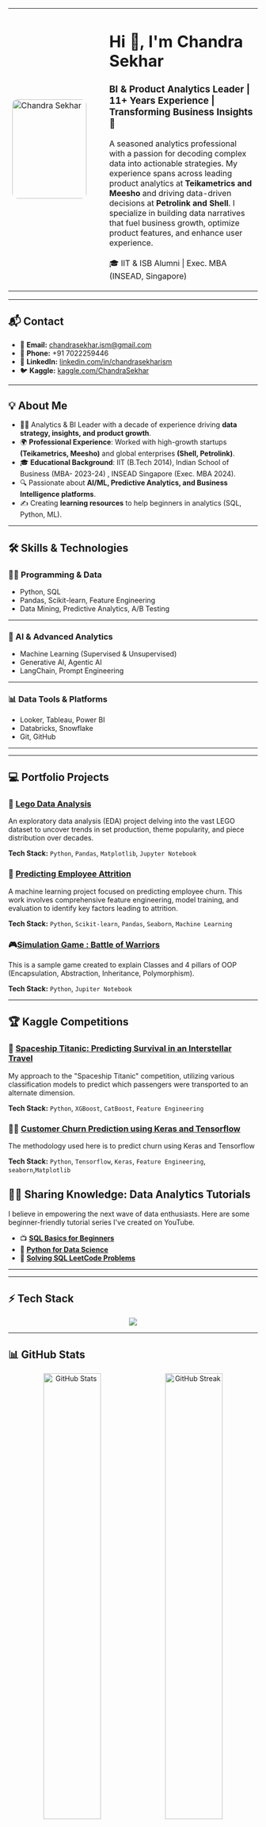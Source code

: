 

<!-- Profile Header -->
<table>
  <tr>
    <td width="180">
      <img src="https://github.com/user-attachments/assets/1e4be63f-67ec-47da-b97c-2d25999f156f" alt="Chandra Sekhar" width="150" height="200" style="border-radius: 10px;"/>
    </td>
    <td>
      <h1>Hi 👋, I'm Chandra Sekhar</h1>
      <h3>BI & Product Analytics Leader | 11+ Years Experience | Transforming Business Insights 🚀</h3>
      <p>
      A seasoned analytics professional with a passion for decoding complex data into actionable strategies.  
      My experience spans across leading product analytics at <b>Teikametrics and Meesho</b> and driving data-driven decisions at <b>Petrolink and Shell</b>.  
      I specialize in building data narratives that fuel business growth, optimize product features, and enhance user experience.  
      <br/><br/>
      🎓 IIT & ISB Alumni | Exec. MBA (INSEAD, Singapore)  
      </p>
    </td>
  </tr>
</table>

---

## 📬 Contact
- 📧 **Email:** [chandrasekhar.ism@gmail.com](mailto:chandrasekhar.ism@gmail.com)  
- 📱 **Phone:** +91 7022259446  
- 💼 **LinkedIn:** [linkedin.com/in/chandrasekharism](https://www.linkedin.com/in/iamchandrasekhar/)  
- 🐦 **Kaggle:** [kaggle.com/ChandraSekhar](https://www.kaggle.com/chan4483)  

---

## 💡 About Me
- 🧑‍💼 Analytics & BI Leader with a decade of experience driving **data strategy, insights, and product growth**.  
- 🌍 **Professional Experience**: Worked with high-growth startups **(Teikametrics, Meesho)** and global enterprises **(Shell, Petrolink)**.  
- 🎓 **Educational Background**: IIT (B.Tech 2014),  Indian School of Business (MBA- 2023-24) , INSEAD Singapore (Exec. MBA 2024).  
- 🔍 Passionate about **AI/ML, Predictive Analytics, and Business Intelligence platforms**.  
- ✍️ Creating **learning resources** to help beginners in analytics (SQL, Python, ML).  

---

## 🛠️ Skills & Technologies  

### 👨‍💻 Programming & Data
- Python, SQL  
- Pandas, Scikit-learn, Feature Engineering  
- Data Mining, Predictive Analytics, A/B Testing  

---

### 🤖 AI & Advanced Analytics
- Machine Learning (Supervised & Unsupervised)  
- Generative AI, Agentic AI  
- LangChain, Prompt Engineering  

---

### 📊 Data Tools & Platforms
- Looker, Tableau, Power BI  
- Databricks, Snowflake  
- Git, GitHub  

---


---


## 💻 Portfolio Projects

### 🧩 [Lego Data Analysis](https://github.com/iamchansekhar/Lego-Data-analysis)
An exploratory data analysis (EDA) project delving into the vast LEGO dataset to uncover trends in set production, theme popularity, and piece distribution over decades.

**Tech Stack:** `Python`, `Pandas`, `Matplotlib`, `Jupyter Notebook`

### 🤖 [Predicting Employee Attrition](https://github.com/iamchansekhar/Predicting-Attrition-of-Employees)
A machine learning project focused on predicting employee churn. This work involves comprehensive feature engineering, model training, and evaluation to identify key factors leading to attrition.

**Tech Stack:** `Python`, `Scikit-learn`, `Pandas`, `Seaborn`, `Machine Learning`

### 🎮[Simulation Game : Battle of Warriors](https://github.com/iamchansekhar/Simulation-Game-in-Python)
This is a sample game created to explain Classes and 4 pillars of OOP (Encapsulation, Abstraction, Inheritance, Polymorphism).

**Tech Stack:** `Python`, `Jupiter Notebook`


---

## 🏆 Kaggle Competitions

### 🚀 [Spaceship Titanic: Predicting Survival in an Interstellar Travel](https://www.kaggle.com/code/chan4483/titanic-spaceship-cs-v2)
My approach to the "Spaceship Titanic" competition, utilizing various classification models to predict which passengers were transported to an alternate dimension.

**Tech Stack:** `Python`, `XGBoost`, `CatBoost`, `Feature Engineering`

### 🧑‍💼 [Customer Churn Prediction using Keras and Tensorflow ](https://www.kaggle.com/code/chan4483/churn-prediction-using-keras-tensor-flow)
The methodology used here is to predict churn using Keras and Tensorflow

**Tech Stack:** `Python`, `Tensorflow`, `Keras`, `Feature Engineering`, `seaborn`,`Matplotlib`


## 👨‍🏫 Sharing Knowledge: Data Analytics Tutorials

I believe in empowering the next wave of data enthusiasts. Here are some beginner-friendly tutorial series I've created on YouTube.

* 📺 **[SQL Basics for Beginners](https://www.youtube.com/playlist?list=PLvDM8-LZ_yFiG_MYoVttLNfwXVRlQ9uF5)**
* 🐍 **[Python for Data Science](https://www.youtube.com/playlist?list=PLvDM8-LZ_yFi-xonbHk13nUXvoprVMQXC)**
* 🧠 **[Solving SQL LeetCode Problems](https://www.youtube.com/playlist?list=PLvDM8-LZ_yFifOaG_vHIU4P_i-rTmvvkH)**

---
---

## ⚡ Tech Stack
<p align="center">
  <img src="https://skillicons.dev/icons?i=python,sql,looker,tableau,github,git,aws,azure,linux,postgresql,databricks,snowflake" />
</p>

---

## 📊 GitHub Stats
<p align="center">
  <img src="https://github-readme-stats.vercel.app/api?username=iamchansekhar&show_icons=true&theme=tokyonight" alt="GitHub Stats" width="48%"/>
  <img src="https://github-readme-streak-stats.herokuapp.com/?user=iamchansekhar&theme=tokyonight" alt="GitHub Streak" width="48%"/>
</p>

---
✨ *“Turning Data into Action – that’s the foundation of business success.”* ✨


## 🛠️ Skills & Technologies  

### 👨‍💻 Programming & Data
- Python, SQL  
- Pandas, Scikit-learn, Feature Engineering  
- Data Mining, Predictive Analytics, A/B Testing  

---

### 🤖 AI & Advanced Analytics
- Machine Learning (Supervised & Unsupervised)  
- Generative AI, Agentic AI  
- LangChain, Prompt Engineering  

---

### 📊 Data Tools & Platforms
- Looker, Tableau, Power BI  
- Databricks, Snowflake  
- Git, GitHub  

---

### 🧑‍💼 Business & Leadership
- Product Analytics, Product Management  
- Team Building & Cross-functional Leadership  
- Strategy & Roadmap Planning  
